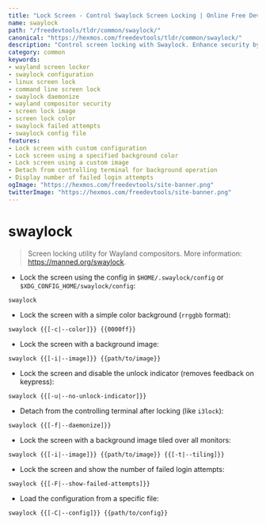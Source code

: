 ```yaml
---
title: "Lock Screen - Control Swaylock Screen Locking | Online Free DevTools by Hexmos"
name: swaylock
path: "/freedevtools/tldr/common/swaylock/"
canonical: "https://hexmos.com/freedevtools/tldr/common/swaylock/"
description: "Control screen locking with Swaylock. Enhance security by locking your Wayland compositor screen quickly and easily. Free online tool, no registration required."
category: common
keywords:
- wayland screen locker
- swaylock configuration
- linux screen lock
- command line screen lock
- swaylock daemonize
- wayland compositor security
- screen lock image
- screen lock color
- swaylock failed attempts
- swaylock config file
features:
- Lock screen with custom configuration
- Lock screen using a specified background color
- Lock screen using a custom image
- Detach from controlling terminal for background operation
- Display number of failed login attempts
ogImage: "https://hexmos.com/freedevtools/site-banner.png"
twitterImage: "https://hexmos.com/freedevtools/site-banner.png"
---
```


# swaylock

> Screen locking utility for Wayland compositors.
> More information: <https://manned.org/swaylock>.

- Lock the screen using the config in `$HOME/.swaylock/config` or `$XDG_CONFIG_HOME/swaylock/config`:

`swaylock`

- Lock the screen with a simple color background (`rrggbb` format):

`swaylock {{[-c|--color]}} {{0000ff}}`

- Lock the screen with a background image:

`swaylock {{[-i|--image]}} {{path/to/image}}`

- Lock the screen and disable the unlock indicator (removes feedback on keypress):

`swaylock {{[-u|--no-unlock-indicator]}}`

- Detach from the controlling terminal after locking (like `i3lock`):

`swaylock {{[-f|--daemonize]}}`

- Lock the screen with a background image tiled over all monitors:

`swaylock {{[-i|--image]}} {{path/to/image}} {{[-t|--tiling]}}`

- Lock the screen and show the number of failed login attempts:

`swaylock {{[-F|--show-failed-attempts]}}`

- Load the configuration from a specific file:

`swaylock {{[-C|--config]}} {{path/to/config}}`
